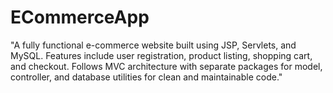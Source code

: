 # ECommerceApp
"A fully functional e-commerce website built using JSP, Servlets, and MySQL. Features include user registration, product listing, shopping cart, and checkout. Follows MVC architecture with separate packages for model, controller, and database utilities for clean and maintainable code."
